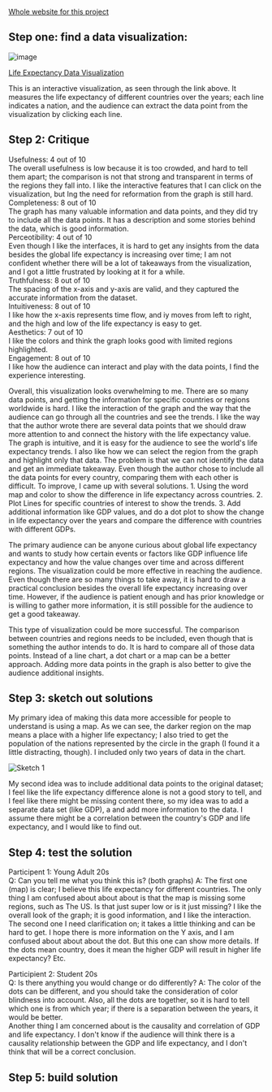 [Whole website for this project](https://qijiazhoux.github.io/qijia_zhou_portfolio/Assignment_3.html)

## Step one: find a data visualization:

![image](https://github.com/QijiaZhouX/qijia_zhou_portfolio/assets/143776318/b303323b-5347-4fbf-a08d-8c227e3c1445)

<a href="https://projects.flowingdata.com/life-expectancy/" target="_blank">Life Expectancy Data Visualization</a>  

This is an interactive visualization, as seen through the link above. It measures the life expectancy of different countries over the years; each line indicates a nation, and the audience can extract the data point from the visualization by clicking each line. 


## Step 2: Critique

Usefulness: 4 out of 10    
The overall usefulness is low because it is too crowded, and hard to tell them apart; the comparison is not that strong and transparent in terms of the regions they fall into. I like the interactive features that I can click on the visualization, but Ing the need for reformation from the graph is still hard.   
Completeness: 8 out of 10   
The graph has many valuable information and data points, and they did try to include all the data points.  It has a description and some stories behind the data, which is good information.    
Perceotibility: 4 out of 10   
Even though I like the interfaces, it is hard to get any insights from the data besides the global life expectancy is increasing over time; I am not confident whether there will be a lot of takeaways from the visualization, and I got a little frustrated by looking at it for a while.    
Truthfulness: 8 out of 10    
The spacing of the x-axis and y-axis are valid, and they captured the accurate information from the dataset.    
Intuitiveness: 8 out of 10    
I like how the x-axis represents time flow, and iy moves from left to right, and the high and low of the life expectancy is easy to get.   
Aesthetics: 7 out of 10   
I like the colors and think the graph looks good with limited regions highlighted.   
Engagement: 8 out of 10   
I like how the audience can interact and play with the  data points, I find the experience interesting. 

Overall, this visualization looks overwhelming to me. There are so many data points, and getting the information for specific countries or regions worldwide is hard. I like the interaction of the graph and the way that the audience can go through all the countries and see the trends. I like the way that the author wrote there are several data points that we should draw more attention to and connect the history with the life expectancy value. The graph is intuitive, and it is easy for the audience to see the world's life expectancy trends. I also like how we can select the region from the graph and highlight only that data. The problem is that we can not identify the data and get an immediate takeaway. Even though the author chose to include all the data points for every country, comparing them with each other is difficult. To improve, I came up with several solutions. 1. Using the word map and color to show the difference in life expectancy across countries. 2. Plot Lines for specific countries of interest to show the trends. 3. Add additional information like GDP values, and do a dot plot to show the change in life expectancy over the years and compare the difference with countries with different GDPs.   

The primary audience can be anyone curious about global life expectancy and wants to study how certain events or factors like GDP influence life expectancy and how the value changes over time and across different regions. The visualization could be more effective in reaching the audience. Even though there are so many things to take away, it is hard to draw a practical conclusion besides the overall life expectancy increasing over time. However, if the audience is patient enough and has prior knowledge or is willing to gather more information, it is still possible for the audience to get a good takeaway.   

This type of visualization could be more successful. The comparison between countries and regions needs to be included, even though that is something the author intends to do. It is hard to compare all of those data points. Instead of a line chart, a dot chart or a map can be a better approach. Adding more data points in the graph is also better to give the audience additional insights.   

## Step 3: sketch out solutions

<div class="flourish-embed flourish-map" data-src="visualisation/15044305"><script src="https://public.flourish.studio/resources/embed.js"></script></div>  

My primary idea of making this data more accessible for people to understand is using a map. As we can see, the darker region on the map means a place with a higher life expectancy; I also tried to get the population of the nations represented by the circle in the graph (I found it a little distracting, though).  I included only two years of data in the chart. 


![Sketch 1](https://github.com/QijiaZhouX/qijia_zhou_portfolio/assets/143776318/2758a27c-b769-42ad-9e32-0daa06eca44d)

My second idea was to include additional data points to the original dataset; I feel like the life expectancy difference alone is not a good story to tell, and I feel like there might be missing content there, so my idea was to add a separate data set (like GDP), a and add more information to the data. I assume there might be a correlation between the country's GDP and life expectancy, and I would like to find out.

## Step 4: test the solution

Participent 1: Young Adult 20s  
Q: Can you tell me what you think this is? (both graphs) 
A: The first one (map) is clear; I believe this life expectancy for different countries. The only thing I am confused about about about is that the map is missing some regions, such as The US. Is that just super low or is it just missing? I like the overall look of the graph; it is good information, and I like the interaction.   
The second one I need clarification on; it takes a little thinking and can be hard to get. I hope there is more information on the Y axis, and I am confused about about about the dot. But this one can show more details. If the dots mean country, does it mean the higher GDP will result in higher life expectancy?  Etc.   

Participient 2: Student 20s    
Q: Is there anything you would change or do differently? 
A: The color of the dots can be different, and you should take the consideration of color blindness into account. Also, all the dots are together, so it is hard to tell which one is from which year; if there is a separation between the years, it would be better.    
Another thing I am concerned about is the causality and correlation of GDP and life expectancy. I don't know if the audience will think there is a causality relationship between the GDP and life expectancy, and I don't think that will be a correct conclusion. 

## Step 5: build solution

